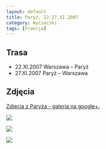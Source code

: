 ```yaml
---
layout: default
title: Paryż, 22-27.XI.2007
category: Wycieczki
tags: [Francja]
---
```


Trasa
-----

* 22.XI.2007 Warszawa – Paryż
* 27.XI.2007 Paryż – Warszawa

Zdjęcia
-------

[Zdjęcia z Paryża - galeria na google+.](https://plus.google.com/photos/+TomekKobyli%C5%84ski/albums/5137293778531903201?banner=pwa&sort=1)

![](https://cloud.githubusercontent.com/assets/1532732/3011976/752d529a-df33-11e3-8579-954311b4593c.JPG)

![](https://cloud.githubusercontent.com/assets/1532732/3011978/77179ffc-df33-11e3-8c00-199318dd0eba.JPG)

![](https://cloud.githubusercontent.com/assets/1532732/3011977/760812d6-df33-11e3-818f-f346dd322079.JPG)
